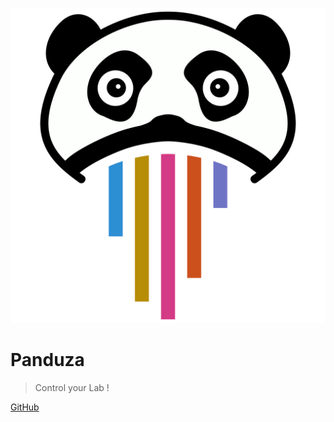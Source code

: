 ![logo](_media/logo.svg ':size=250')

# Panduza

> Control your Lab !

[GitHub](https://github.com/Panduza)


